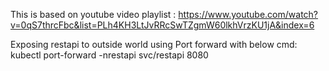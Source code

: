 This is based on youtube video playlist : https://www.youtube.com/watch?v=0qS7thrcFbc&list=PLh4KH3LtJvRRcSwTZgmW60lkhVrzKU1jA&index=6

Exposing  restapi to outside world using Port forward with below cmd:
kubectl port-forward -nrestapi svc/restapi 8080

